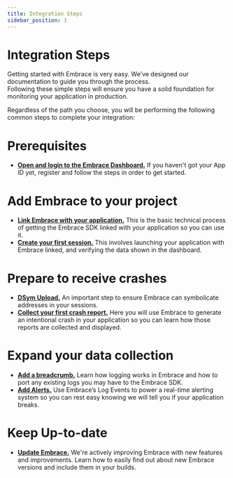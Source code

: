 ```yaml
---
title: Integration Steps
sidebar_position: 1
---
```


# Integration Steps

Getting started with Embrace is very easy. We’ve designed our documentation to guide you through the process.  
Following these simple steps will ensure you have a solid foundation for monitoring your application in production.

Regardless of the path you choose, you will be performing the following common
steps to complete your integration:

# Prerequisites

- [**Open and login to the Embrace Dashboard.**](/ios/5x/integration/login-embrace-dashboard) If you haven't got your App ID yet, register and follow the steps in order to get started.

# Add Embrace to your project

- [**Link Embrace with your application.**](/ios/5x/integration/linking-embrace) This is the basic technical process of getting the Embrace SDK linked with your application so you can use it.
- [**Create your first session.**](/ios/5x/integration/session-reporting) This involves launching your application with Embrace linked, and verifying the data shown in the dashboard.

# Prepare to receive crashes

- [**DSym Upload.**](/ios/5x/integration/dsym-upload) An important step to ensure Embrace can symbolicate addresses in your sessions.
- [**Collect your first crash report.**](/ios/5x/integration/crash-report) Here you will use Embrace to generate an intentional crash in your application so you can learn how those reports are collected and displayed.

# Expand your data collection

- [**Add a breadcrumb.**](/ios/5x/integration/breadcrumbs) Learn how logging works in Embrace and how to port any existing logs you may have to the Embrace SDK.
- [**Add Alerts.**](/ios/5x/integration/log-message-api) Use Embrace’s Log Events to power a real-time alerting system so you can rest easy knowing we will tell you if your application breaks.

# Keep Up-to-date

- [**Update Embrace.**](/ios/5x/integration/update-embrace) We're actively improving Embrace with new features and improvements. Learn how to easily find out about new Embrace versions and include them in your builds.
